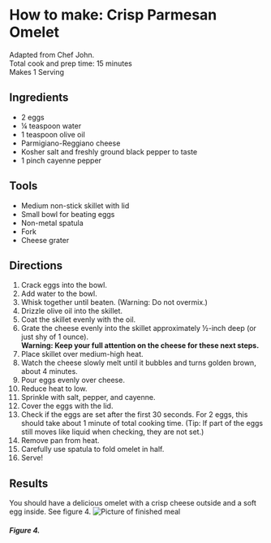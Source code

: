 # How to make: Crisp Parmesan Omelet

Adapted from Chef John.  
Total cook and prep time: 15 minutes  
Makes 1 Serving

## Ingredients

- 2 eggs
- ¼ teaspoon water
- 1 teaspoon olive oil
- Parmigiano-Reggiano cheese
- Kosher salt and freshly ground black pepper to taste
- 1 pinch cayenne pepper

## Tools

- Medium non-stick skillet with lid
- Small bowl for beating eggs
- Non-metal spatula
- Fork
- Cheese grater

## Directions

1. Crack eggs into the bowl.
1. Add water to the bowl.
1. Whisk together until beaten. (Warning: Do not overmix.)
1. Drizzle olive oil into the skillet.
1. Coat the skillet evenly with the oil.
1. Grate the cheese evenly into the skillet approximately ½-inch deep (or just shy of 1 ounce).  
**Warning: Keep your full attention on the cheese for these next steps.**
1. Place skillet over medium-high heat.
1. Watch the cheese slowly melt until it bubbles and turns golden brown, about 4 minutes.
1. Pour eggs evenly over cheese.
1. Reduce heat to low.
1. Sprinkle with salt, pepper, and cayenne.
1. Cover the eggs with the lid.
1. Check if the eggs are set after the first 30 seconds. For 2 eggs,
    this should take about 1 minute of total cooking time. (Tip: If part
    of the eggs still moves like liquid when checking, they are not
    set.)
1. Remove pan from heat.
1. Carefully use spatula to fold omelet in half.
1. Serve!

## Results

You should have a delicious omelet with a crisp cheese outside and a
soft egg inside. See figure 4.
![Picture of finished meal](image/media/picture4.jpg)

##### Figure 4.
